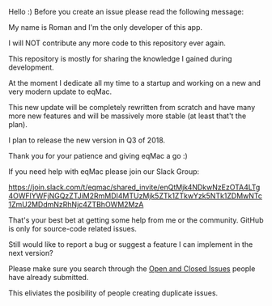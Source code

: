 Hello :) Before you create an issue please read the following message:

My name is Roman and I'm the only developer of this app.

I will NOT contribute any more code to this repository ever again. 

This repository is mostly for sharing the knowledge I gained during development.

At the moment I dedicate all my time to a startup and working on a new and very modern update to eqMac.

This new update will be completely rewritten from scratch and have many more new features and will be massively more stable (at least that't the plan).

I plan to release the new version in Q3 of 2018. 

Thank you for your patience and giving eqMac a go :)

If you need help with eqMac please join our Slack Group:

https://join.slack.com/t/eqmac/shared_invite/enQtMjk4NDkwNzEzOTA4LTg4OWFlYWFjNGQzZTJiM2RmMDI4MTUzMjk5ZTk1ZTkwYzk5NTk1ZDMwNTc1ZmU2MDdmNzRhNjc4ZTBhOWM2MzA

That's your best bet at getting some help from me or the community. 
GitHub is only for source-code related issues.

Still would like to report a bug or suggest a feature I can implement in the next version? 

Please make sure you search through the [Open and Closed Issues](https://github.com/nodeful/eqMac2/issues?utf8=%E2%9C%93&q=is%3Aissue+) people have already submitted. 

This eliviates the posibility of people creating duplicate issues.